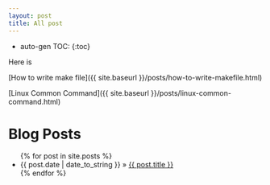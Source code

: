 ```yaml
---
layout: post
title: All post
---
```


* auto-gen TOC:
{:toc}

Here is 

[How to write make file]({{ site.baseurl }}/posts/how-to-write-makefile.html)

[Linux Common Command]({{ site.baseurl }}/posts/linux-common-command.html)


<div id="home">
  <h1>Blog Posts</h1>
  <ul class="posts">
    {% for post in site.posts %}
      <li><span>{{ post.date | date_to_string }}</span> &raquo; <a href="{{ post.url }}">{{ post.title }}</a></li>
    {% endfor %}
  </ul>
</div>
  
